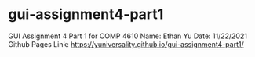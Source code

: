 # gui-assignment4-part1
GUI Assignment 4 Part 1 for COMP 4610 
Name: Ethan Yu
Date: 11/22/2021 
Github Pages Link: https://yuniversality.github.io/gui-assignment4-part1/
